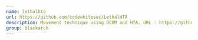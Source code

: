 ```yaml
---
name: lethalhta
url: https://github.com/codewhitesec/LethalHTA
description: Movement technique using DCOM and HTA. URL : https://github.com/codewhitesec/LethalHTA Groups : blackarch blackarch-windows blackarch-exploitation
group: blackarch
---
```

